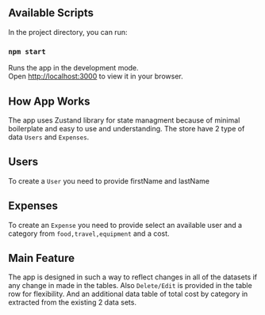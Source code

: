 
## Available Scripts

In the project directory, you can run:

### `npm start`

Runs the app in the development mode.\
Open [http://localhost:3000](http://localhost:3000) to view it in your browser.

## How App Works

The app uses Zustand library for state managment because of minimal boilerplate and easy to use and understanding. The store have 2 type of data `Users` and `Expenses`. 

## Users

To create a `User` you need to provide firstName and lastName

## Expenses

To create an `Expense` you need to provide select an available user and a category from `food,travel,equipment` and a cost.

## Main Feature

The app is designed in such a way to reflect changes in all of the datasets if any change in made in the tables. Also `Delete/Edit` is provided in the table row for flexibility. And an additional data table of total cost by category in extracted from the existing 2 data sets.

